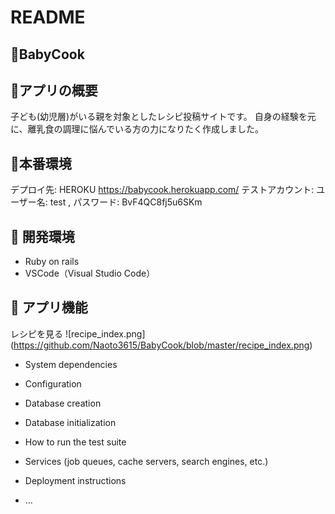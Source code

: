 # README

## :green_book:BabyCook

## :green_book:アプリの概要
子ども(幼児層)がいる親を対象としたレシピ投稿サイトです。
自身の経験を元に、離乳食の調理に悩んでいる方の力になりたく作成しました。

## :green_book:本番環境
デプロイ先: HEROKU  https://babycook.herokuapp.com/
テストアカウント: ユーザー名: test , パスワード: BvF4QC8fj5u6SKm

## :green_book: 開発環境

- Ruby on rails
- VSCode（Visual Studio Code）  

## :green_book: アプリ機能
レシピを見る
![recipe_index.png] (https://github.com/Naoto3615/BabyCook/blob/master/recipe_index.png)

* System dependencies

* Configuration

* Database creation

* Database initialization

* How to run the test suite

* Services (job queues, cache servers, search engines, etc.)

* Deployment instructions

* ...
